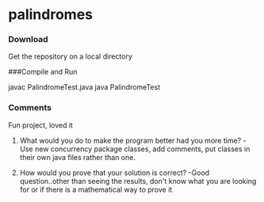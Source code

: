 # palindromes

### Download
Get the repository on a local directory

###Compile and Run

javac PalindromeTest.java
java PalindromeTest

### Comments

Fun project, loved it

1) What would you do to make the program better had you more time? 
-Use new concurrency package classes, add comments, put classes in their own java files rather than one.

2) How would you prove that your solution is correct? 
-Good question..other than seeing the results, don't know what you are looking for or if there is a mathematical way to prove it

